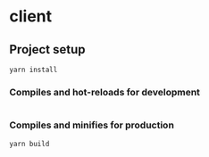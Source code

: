 # client

## Project setup
```
yarn install
```

### Compiles and hot-reloads for development
```
```

### Compiles and minifies for production
```
yarn build
```

